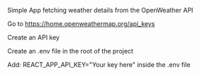 Simple App fetching weather details from the OpenWeather API

Go to https://home.openweathermap.org/api_keys 

Create an API key

Create an .env file in the root of the project

Add: REACT_APP_API_KEY="Your key here" inside the .env file
